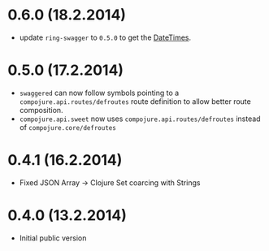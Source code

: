# 0.6.0 (18.2.2014)

- update `ring-swagger` to `0.5.0` to get the [DateTimes](https://github.com/metosin/ring-swagger/blob/master/CHANGELOG.md).

# 0.5.0 (17.2.2014)

- `swaggered` can now follow symbols pointing to a `compojure.api.routes/defroutes` route definition to allow better route composition.
- `compojure.api.sweet` now uses `compojure.api.routes/defroutes` instead of `compojure.core/defroutes`

# 0.4.1 (16.2.2014)

- Fixed JSON Array -> Clojure Set coarcing with Strings

# 0.4.0 (13.2.2014)

- Initial public version
